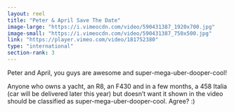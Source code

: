 ```yaml
---
layout: reel
title: "Peter & April Save The Date"
image-large: "https://i.vimeocdn.com/video/590431387_1920x700.jpg"
image-small: "https://i.vimeocdn.com/video/590431387_750x500.jpg"
link: "https://player.vimeo.com/video/181752380"
type: "international"
section-rank: 3
---
```

Peter and April, you guys are awesome and super-mega-uber-dooper-cool!

Anyone who owns a yacht, an R8, an F430 and in a few months, a 458 Italia (car will be delivered later this year) but doesn’t want it shown in the video should be classified as super-mega-uber-dooper-cool. Agree? :)